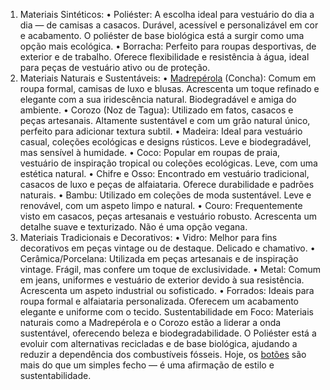 1. Materiais Sintéticos:
•	Poliéster: A escolha ideal para vestuário do dia a dia — de camisas a casacos. Durável, acessível e personalizável em cor e acabamento. O poliéster de base biológica está a surgir como uma opção mais ecológica.
•	Borracha: Perfeito para roupas desportivas, de exterior e de trabalho. Oferece flexibilidade e resistência à água, ideal para peças de vestuário ativo ou de proteção.
2. Materiais Naturais e Sustentáveis:
•	<a href="https://botoeselite.com/" target="_blank">Madrepérola</a> (Concha): Comum em roupa formal, camisas de luxo e blusas. Acrescenta um toque refinado e elegante com a sua iridescência natural. Biodegradável e amiga do ambiente.
•	Corozo (Noz de Tagua): Utilizado em fatos, casacos e peças artesanais. Altamente sustentável e com um grão natural único, perfeito para adicionar textura subtil.
•	Madeira: Ideal para vestuário casual, coleções ecológicas e designs rústicos. Leve e biodegradável, mas sensível à humidade.
•	Coco: Popular em roupas de praia, vestuário de inspiração tropical ou coleções ecológicas. Leve, com uma estética natural.
•	Chifre e Osso: Encontrado em vestuário tradicional, casacos de luxo e peças de alfaiataria. Oferece durabilidade e padrões naturais.
•	Bambu: Utilizado em coleções de moda sustentável. Leve e renovável, com um aspeto limpo e natural.
•	Couro: Frequentemente visto em casacos, peças artesanais e vestuário robusto. Acrescenta um detalhe suave e texturizado. Não é uma opção vegana.
3. Materiais Tradicionais e Decorativos:
•	Vidro: Melhor para fins decorativos em peças vintage ou de destaque. Delicado e chamativo.
•	Cerâmica/Porcelana: Utilizada em peças artesanais e de inspiração vintage. Frágil, mas confere um toque de exclusividade.
•	Metal: Comum em jeans, uniformes e vestuário de exterior devido à sua resistência. Acrescenta um aspeto industrial ou sofisticado.
•	Forrados: Ideais para roupa formal e alfaiataria personalizada. Oferecem um acabamento elegante e uniforme com o tecido.
Sustentabilidade em Foco:
Materiais naturais como a Madrepérola e o Corozo estão a liderar a onda sustentável, oferecendo beleza e biodegradabilidade. O Poliéster está a evoluir com alternativas recicladas e de base biológica, ajudando a reduzir a dependência dos combustíveis fósseis. Hoje, os <a href="https://botoeselite.com/" target="_blank">botões</a> são mais do que um simples fecho — é uma afirmação de estilo e sustentabilidade.
